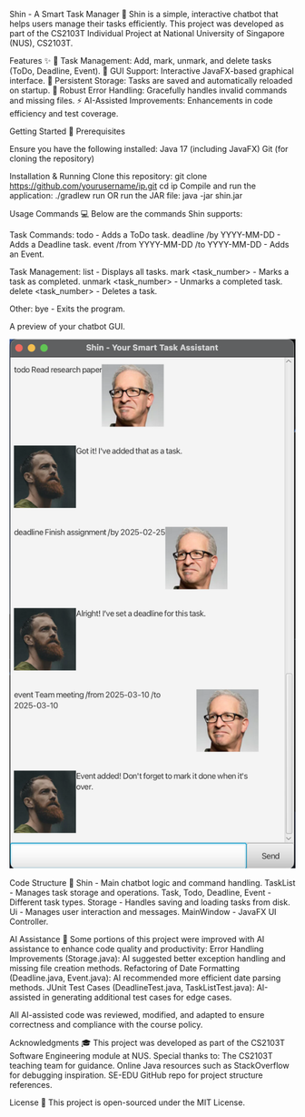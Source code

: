 Shin - A Smart Task Manager 📝
Shin is a simple, interactive chatbot that helps users manage their tasks efficiently.
This project was developed as part of the CS2103T Individual Project at National University of Singapore (NUS), CS2103T.

Features ✨
📝 Task Management: Add, mark, unmark, and delete tasks (ToDo, Deadline, Event).
🎨 GUI Support: Interactive JavaFX-based graphical interface.
💾 Persistent Storage: Tasks are saved and automatically reloaded on startup.
🚦 Robust Error Handling: Gracefully handles invalid commands and missing files.
⚡ AI-Assisted Improvements: Enhancements in code efficiency and test coverage.

Getting Started 🚀
Prerequisites

Ensure you have the following installed:
Java 17 (including JavaFX)
Git (for cloning the repository)

Installation & Running
Clone this repository:
git clone https://github.com/yourusername/ip.git
cd ip
Compile and run the application:
./gradlew run
OR run the JAR file:
java -jar shin.jar

Usage Commands 💻
Below are the commands Shin supports:

Task Commands:
todo <task> - Adds a ToDo task.
deadline <task> /by YYYY-MM-DD - Adds a Deadline task.
event <task> /from YYYY-MM-DD /to YYYY-MM-DD - Adds an Event.

Task Management:
list - Displays all tasks.
mark <task_number> - Marks a task as completed.
unmark <task_number> - Unmarks a completed task.
delete <task_number> - Deletes a task.

Other:
bye - Exits the program.

A preview of your chatbot GUI.

![Shin Task Assistant](Ui.png)

Code Structure 📂
Shin - Main chatbot logic and command handling.
TaskList - Manages task storage and operations.
Task, Todo, Deadline, Event - Different task types.
Storage - Handles saving and loading tasks from disk.
Ui - Manages user interaction and messages.
MainWindow - JavaFX UI Controller.

AI Assistance 🤖
Some portions of this project were improved with AI assistance to enhance code quality and productivity:
Error Handling Improvements (Storage.java): AI suggested better exception handling and missing file creation methods.
Refactoring of Date Formatting (Deadline.java, Event.java): AI recommended more efficient date parsing methods.
JUnit Test Cases (DeadlineTest.java, TaskListTest.java): AI-assisted in generating additional test cases for edge cases.

All AI-assisted code was reviewed, modified, and adapted to ensure correctness and compliance with the course policy.

Acknowledgments 🎓
This project was developed as part of the CS2103T Software Engineering module at NUS. Special thanks to:
The CS2103T teaching team for guidance.
Online Java resources such as StackOverflow for debugging inspiration.
SE-EDU GitHub repo for project structure references.

License 📜
This project is open-sourced under the MIT License.
